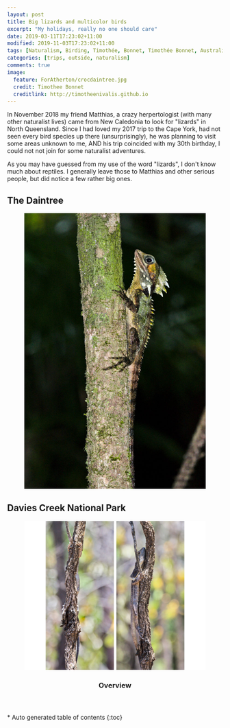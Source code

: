```yaml
---
layout: post
title: Big lizards and multicolor birds
excerpt: "My holidays, really no one should care"
date: 2019-03-11T17:23:02+11:00
modified: 2019-11-03T17:23:02+11:00
tags: [Naturalism, Birding, Timothée, Bonnet, Timothée Bonnet, Australia, Queensland, Daintree, Atherton, Birds, birdwatching, herpethology, reptiles, amphibians, mammals, outside, outdoor]
categories: [trips, outside, naturalism]
comments: true
image:
  feature: ForAtherton/crocdaintree.jpg
  credit: Timothee Bonnet
  creditlink: http://timotheenivalis.github.io
---
```


In November 2018 my friend Matthias, a crazy herpertologist (with many other naturalist lives) came from New Caledonia to look for "lizards" in North Queensland. 
Since I had loved my 2017 trip to the Cape York, had not seen every bird species up there (unsurprisingly), he was planning to visit some areas unknown to me, AND his trip coincided with my 30th birthday, I could not not join for some naturalist adventures.

As you may have guessed from my use of the word "lizards", I don't know much about reptiles. I generally leave those to Matthias and other serious people, but did notice a few rather big ones.

## The Daintree


<figure>
  <img src="/images/ForAtherton/BoydsDragon.jpg">
</figure>


## Davies Creek National Park

<figure>
  <img src="/images/ForAtherton/frilled.jpg">
</figure>


<section id="table-of-contents" class="toc">
  <header>
    <h3>Overview</h3>
  </header>
<div id="drawer" markdown="1">
*  Auto generated table of contents
{:toc}
</div>
</section><!-- /#table-of-contents -->
